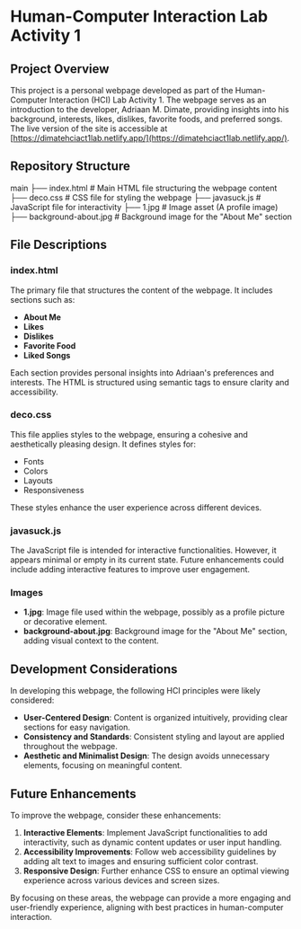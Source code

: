 # Human-Computer Interaction Lab Activity 1

## Project Overview

This project is a personal webpage developed as part of the Human-Computer Interaction (HCI) Lab Activity 1. The webpage serves as an introduction to the developer, Adriaan M. Dimate, providing insights into his background, interests, likes, dislikes, favorite foods, and preferred songs. The live version of the site is accessible at [https://dimatehciact1lab.netlify.app/](https://dimatehciact1lab.netlify.app/).

## Repository Structure
main
├── index.html # Main HTML file structuring the webpage content 
├── deco.css # CSS file for styling the webpage 
├── javasuck.js # JavaScript file for interactivity 
├── 1.jpg # Image asset (A profile image) 
├── background-about.jpg # Background image for the "About Me" section


## File Descriptions

### index.html
The primary file that structures the content of the webpage. It includes sections such as:
- **About Me**
- **Likes**
- **Dislikes**
- **Favorite Food**
- **Liked Songs**

Each section provides personal insights into Adriaan's preferences and interests. The HTML is structured using semantic tags to ensure clarity and accessibility.

### deco.css
This file applies styles to the webpage, ensuring a cohesive and aesthetically pleasing design. It defines styles for:
- Fonts
- Colors
- Layouts
- Responsiveness

These styles enhance the user experience across different devices.

### javasuck.js
The JavaScript file is intended for interactive functionalities. However, it appears minimal or empty in its current state. Future enhancements could include adding interactive features to improve user engagement.

### Images
- **1.jpg**: Image file used within the webpage, possibly as a profile picture or decorative element.
- **background-about.jpg**: Background image for the "About Me" section, adding visual context to the content.

## Development Considerations

In developing this webpage, the following HCI principles were likely considered:
- **User-Centered Design**: Content is organized intuitively, providing clear sections for easy navigation.
- **Consistency and Standards**: Consistent styling and layout are applied throughout the webpage.
- **Aesthetic and Minimalist Design**: The design avoids unnecessary elements, focusing on meaningful content.

## Future Enhancements

To improve the webpage, consider these enhancements:
1. **Interactive Elements**: Implement JavaScript functionalities to add interactivity, such as dynamic content updates or user input handling.
2. **Accessibility Improvements**: Follow web accessibility guidelines by adding alt text to images and ensuring sufficient color contrast.
3. **Responsive Design**: Further enhance CSS to ensure an optimal viewing experience across various devices and screen sizes.

By focusing on these areas, the webpage can provide a more engaging and user-friendly experience, aligning with best practices in human-computer interaction.
